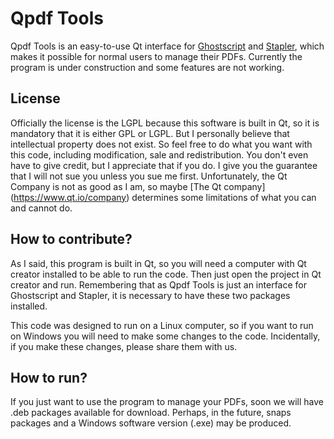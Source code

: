 # Qpdf Tools

Qpdf Tools is an easy-to-use Qt interface for [Ghostscript](https://www.ghostscript.com/) and [Stapler](https://github.com/hellerbarde/stapler), which makes it possible for normal users to manage their PDFs.
Currently the program is under construction and some features are not working.

## License

Officially the license is the LGPL because this software is built in Qt, so it is mandatory that it is either GPL or LGPL. But I personally believe that intellectual property does not exist. So feel free to do what you want with this code, including modification, sale and redistribution. You don't even have to give credit, but I appreciate that if you do. I give you the guarantee that I will not sue you unless you sue me first.
Unfortunately, the Qt Company is not as good as I am, so maybe [The Qt company] (https://www.qt.io/company) determines some limitations of what you can and cannot do.

## How to contribute?
As I said, this program is built in Qt, so you will need a computer with Qt creator installed to be able to run the code. Then just open the project in Qt creator and run. Remembering that as Qpdf Tools is just an interface for Ghostscript and Stapler, it is necessary to have these two packages installed.

This code was designed to run on a Linux computer, so if you want to run on Windows you will need to make some changes to the code. Incidentally, if you make these changes, please share them with us.

## How to run?

If you just want to use the program to manage your PDFs, soon we will have .deb packages available for download.
Perhaps, in the future, snaps packages and a Windows software version (.exe) may be produced.
